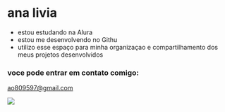 # ana livia 

- estou estudando na Alura
- estou me desenvolvendo no Githu
- utilizo esse espaço para minha organizaçao e compartilhamento dos meus projetos desenvolvidos

### voce pode entrar em contato comigo:

 ao809597@gmail.com

![](https://media1.tenor.com/m/kU9efD-vWE0AAAAC/enyell-enyell-burro.gif)
